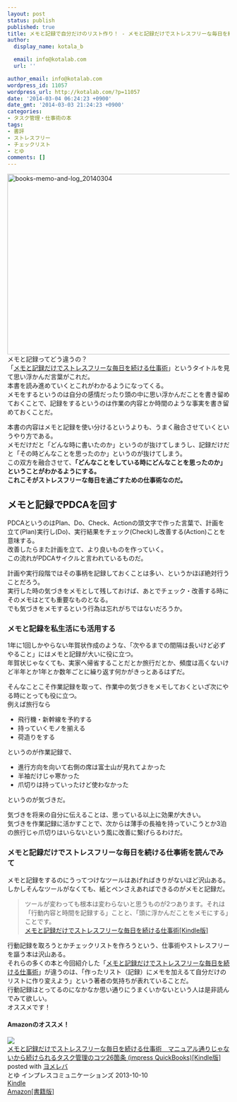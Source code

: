 ```yaml
---
layout: post
status: publish
published: true
title: メモと記録で自分だけのリスト作り！ - メモと記録だけでストレスフリーな毎日を続ける仕事術 とゆ著
author:
  display_name: kotala_b

  email: info@kotalab.com
  url: ''

author_email: info@kotalab.com
wordpress_id: 11057
wordpress_url: http://kotalab.com/?p=11057
date: '2014-03-04 06:24:23 +0900'
date_gmt: '2014-03-03 21:24:23 +0900'
categories:
- タスク管理・仕事術の本
tags:
- 書評
- ストレスフリー
- チェックリスト
- とゆ
comments: []
---
```

<p><img src="http://kotalab.com/wp-content/uploads/books-memo-and-log_20140304-546x409.jpg" alt="books-memo-and-log_20140304" width="546" height="409" class="alignnone size-large wp-image-11065" /><br />
メモと記録ってどう違うの？<br />
「<a href="http://www.amazon.co.jp/exec/obidos/asin/B00FR2XNVY/same-22/" rel="nofollow" target="_blank">メモと記録だけでストレスフリーな毎日を続ける仕事術</a>」というタイトルを見て思い浮かんだ言葉がこれだ。<br />
本書を読み進めていくとこれがわかるようになってくる。<br />
メモをするというのは<span class="b">自分の感情だったり頭の中に思い浮かんだことを書き留めておくこと</span>で、記録をするというのは作業の内容とか時間のような<span class="b">事実を書き留めておく</span>ことだ。</p>
<p><span class="b">本書の内容はメモと記録を使い分けるというよりも、うまく融合させていくというやり方である。</span><br />
メモだけだと「どんな時に書いたのか」というのが抜けてしまうし、記録だけだと「その時どんなことを思ったのか」というのが抜けてしまう。<br />
この双方を融合させて、<strong>「どんなことをしている時にどんなことを思ったのか」ということがわかるようにする。<br />
これこそがストレスフリーな毎日を過ごすための仕事術なのだ。</strong><br />
<!--more--></p>
<h2>メモと記録でPDCAを回す</h2>
<p>PDCAというのはPlan、Do、Check、Actionの頭文字で作った言葉で、計画を立て(Plan)実行し(Do)、実行結果をチェック(Check)し改善する(Action)ことを意味する。<br />
改善したらまた計画を立て、より良いものを作っていく。<br />
この流れがPDCAサイクルと言われているものだ。</p>
<p>計画や実行段階ではその事柄を記録しておくことは多い、というかほぼ絶対行うことだろう。<br />
実行した時の気づきをメモとして残しておけば、あとでチェック・改善する時にそのメモはとても重要なものとなる。<br />
でも気づきをメモするという行為は忘れがちではないだろうか。</p>
<h3>メモと記録を私生活にも活用する</h3>
<p>1年に1回しかやらない年賀状作成のような、「次やるまでの間隔は長いけど必ずやること」にはメモと記録が大いに役に立つ。<br />
年賀状じゃなくても、実家へ帰省することだとか旅行だとか、<span class="b">頻度は高くないけど半年とか1年とか数年ごとに繰り返す何か</span>がきっとあるはずだ。</p>
<p>そんなことこそ作業記録を取って、作業中の気づきをメモしておくといざ次にやる時にとっても役に立つ。<br />
例えば旅行なら</p>
<ul>
<li>飛行機・新幹線を予約する</li>
<li>持っていくモノを揃える</li>
<li>荷造りをする</li>
</ul>
<p>というのが作業記録で、</p>
<ul>
<li>進行方向を向いて右側の席は富士山が見れてよかった</li>
<li>半袖だけじゃ寒かった</li>
<li>爪切りは持っていったけど使わなかった</li>
</ul>
<p>というのが気づきだ。</p>
<p>気づきを将来の自分に伝えることは、思っている以上に効果が大きい。<br />
気づきを作業記録に活かすことで、次からは薄手の長袖を持っていこうとか3泊の旅行じゃ爪切りはいらないという風に改善に繋げらるわけだ。</p>
<h3>メモと記録だけでストレスフリーな毎日を続ける仕事術を読んでみて</h3>
<p>メモと記録をするのにうってつけなツールはあげればきりがないほど沢山ある。<br />
しかしそんなツールがなくても、紙とペンさえあればできるのがメモと記録だ。</p>
<blockquote><p>ツールが変わっても根本は変わらないと思うものが2つあります。それは「行動内容と時間を記録する」ことと、「頭に浮かんだことをメモにする」ことです。<br />
<a href="http://www.amazon.co.jp/exec/obidos/asin/B00FR2XNVY/same-22/" rel="nofollow" target="_blank">メモと記録だけでストレスフリーな毎日を続ける仕事術[Kindle版]</a></p></blockquote>
<p>行動記録を取ろうとかチェックリストを作ろうという、仕事術やストレスフリーを謳う本は沢山ある。<br />
それらの多くの本と今回紹介した「<a href="http://www.amazon.co.jp/exec/obidos/asin/B00FR2XNVY/same-22/" rel="nofollow" target="_blank">メモと記録だけでストレスフリーな毎日を続ける仕事術</a>」が違うのは、「<span class="b">作ったリスト（記録）にメモを加えるて自分だけのリストに作り変えよう</span>」という著者の気持ちが表れていることだ。<br />
行動記録はとってるのになかなか思い通りにうまくいかないという人は是非読んでみて欲しい。<br />
オススメです！</p>
<h4 class="aam">Amazonのオススメ！</h4>
<div class="booklink-box">
<div class="booklink-image"><a href="http://www.amazon.co.jp/exec/obidos/asin/B00FR2XNVY/same-22/" rel="nofollow" target="_blank"><img src="http://ecx.images-amazon.com/images/I/51NJ94w56PL._SL160_.jpg" style="border: none;" /></a></div>
<div class="booklink-info">
<div class="booklink-name"><a href="http://www.amazon.co.jp/exec/obidos/asin/B00FR2XNVY/same-22/" rel="nofollow" target="_blank">メモと記録だけでストレスフリーな毎日を続ける仕事術　マニュアル通りじゃないから続けられるタスク管理のコツ26箇条 (impress QuickBooks)[Kindle版]</a>
<div class="booklink-powered-date">posted with <a href="http://yomereba.com" rel="nofollow" target="_blank">ヨメレバ</a></div>
</div>
<div class="booklink-detail">とゆ インプレスコミュニケーションズ 2013-10-10    </div>
<div class="booklink-link2">
<div class="shoplinkkindle"><a href="http://www.amazon.co.jp/exec/obidos/ASIN/B00FR2XNVY/same-22/" rel="nofollow" target="_blank" >Kindle</a></div>
<div class="shoplinkamazon"><a href="http://www.amazon.co.jp/gp/search?keywords=%83%81%83%82%82%C6%8BL%98%5E%82%BE%82%AF%82%C5%83X%83g%83%8C%83X%83t%83%8A%81%5B%82%C8%96%88%93%FA%82%F0%91%B1%82%AF%82%E9%8Ed%8E%96%8Fp%81%40%83%7D%83j%83%85%83A%83%8B%92%CA%82%E8%82%B6%82%E1%82%C8%82%A2%82%A9%82%E7%91%B1%82%AF%82%E7%82%EA%82%E9%83%5E%83X%83N%8A%C7%97%9D%82%CC%83R%83c26%89%D3%8F%F0%20%28impress%20QuickBooks%29&__mk_ja_JP=%83J%83%5E%83J%83i&url=search-alias%3Dstripbooks&tag=same-22" rel="nofollow" target="_blank" title="アマゾン" >Amazon[書籍版]</a></div>
</p></div>
</div>
<div class="booklink-footer"></div>
</div>
